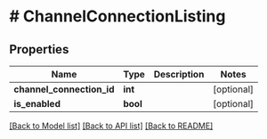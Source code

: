 # # ChannelConnectionListing

## Properties

Name | Type | Description | Notes
------------ | ------------- | ------------- | -------------
**channel_connection_id** | **int** |  | [optional]
**is_enabled** | **bool** |  | [optional]

[[Back to Model list]](../../README.md#models) [[Back to API list]](../../README.md#endpoints) [[Back to README]](../../README.md)
